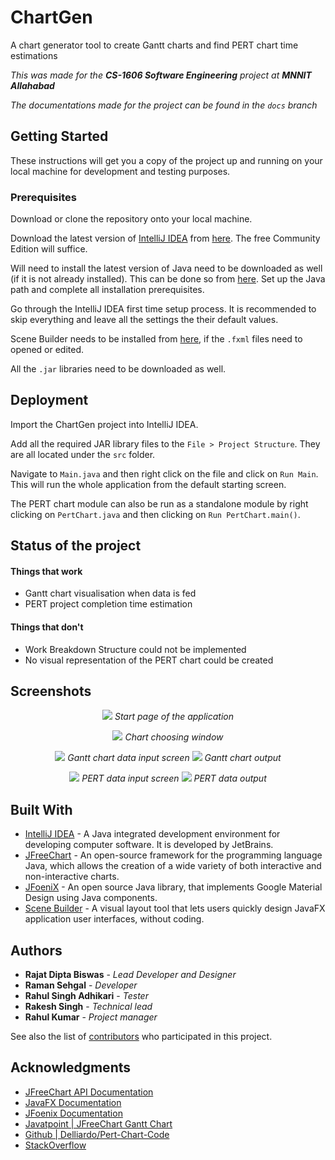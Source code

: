 # ChartGen
A chart generator tool to create Gantt charts and find PERT chart time estimations

*This was made for the **CS-1606 Software Engineering** project at **MNNIT Allahabad***

*The documentations made for the project can be found in the `docs` branch*


## Getting Started

These instructions will get you a copy of the project up and running on your local machine for development and testing purposes.

### Prerequisites

Download or clone the repository onto your local machine.

Download the latest version of [IntelliJ IDEA](https://www.jetbrains.com/idea/) from [here](https://www.jetbrains.com/idea/download). The free Community Edition will suffice.

Will need to install the latest version of Java need to be downloaded as well (if it is not already installed). This can be done so from [here](https://www.java.com/en/download/). Set up the Java path and complete all installation prerequisites. 

Go through the IntelliJ IDEA first time setup process. It is recommended to skip everything and leave all the settings the their default values.

Scene Builder needs to be installed from [here](https://gluonhq.com/products/scene-builder/), if the `.fxml` files need to opened or edited.

All the `.jar` libraries need to be downloaded as well.

## Deployment

Import the ChartGen project into IntelliJ IDEA.

Add all the required JAR library files to the `File > Project Structure`. They are all located under the `src` folder.

Navigate to `Main.java` and then right click on the file and click on `Run Main`. This will run the whole application from the default starting screen.

The PERT chart module can also be run as a standalone module by right clicking on `PertChart.java` and then clicking on `Run PertChart.main()`.

## Status of the project

#### Things that work
* Gantt chart visualisation when data is fed
* PERT project completion time estimation

#### Things that don't
* Work Breakdown Structure could not be implemented
* No visual representation of the PERT chart could be created

## Screenshots

<p align="center">
  <img src="https://github.com/rajatdiptabiswas/chart-generator-java/blob/screenshots/start.png">
  <em> Start page of the application </em>
</p>
<p align="center">
  <img src="https://github.com/rajatdiptabiswas/chart-generator-java/blob/screenshots/chart-choose.png">
  <em> Chart choosing window </em>
</p>
<p align="center">
  <img src="https://github.com/rajatdiptabiswas/chart-generator-java/blob/screenshots/gantt-1-in.png">
  <em> Gantt chart data input screen </em>
  <img src="https://github.com/rajatdiptabiswas/chart-generator-java/blob/screenshots/gantt-1-out.png">
  <em> Gantt chart output </em>
</p>
<p align="center">
  <img src="https://github.com/rajatdiptabiswas/chart-generator-java/blob/screenshots/pert-2-in.png">
  <em> PERT data input screen </em>
  <img src="https://github.com/rajatdiptabiswas/chart-generator-java/blob/screenshots/pert-2-out.png">
  <em> PERT data output </em>
</p>


## Built With

* [IntelliJ IDEA](https://www.jetbrains.com/idea/) - A Java integrated development environment for developing computer software. It is developed by JetBrains.
* [JFreeChart](www.jfree.org/jfreechart/) - An open-source framework for the programming language Java, which allows the creation of a wide variety of both interactive and non-interactive charts.
* [JFoeniX](http://www.jfoenix.com) - An open source Java library, that implements Google Material Design using Java components.
* [Scene Builder](https://gluonhq.com/products/scene-builder/) - A visual layout tool that lets users quickly design JavaFX application user interfaces, without coding.



## Authors

* **Rajat Dipta Biswas** - *Lead Developer and Designer*
* **Raman Sehgal** - *Developer*
* **Rahul Singh Adhikari** - *Tester*
* **Rakesh Singh** - *Technical lead*
* **Rahul Kumar** - *Project manager*

See also the list of [contributors](https://github.com/rajatdiptabiswas/chart-generator-java/settings/collaboration) who participated in this project.


## Acknowledgments

* [JFreeChart API Documentation](http://www.jfree.org/jfreechart/api/javadoc/index.html)
* [JavaFX Documentation](https://docs.oracle.com/javafx/2/)
* [JFoenix Documentation](http://jfoenix.com/documentation.html)
* [Javatpoint | JFreeChart Gantt Chart](https://www.javatpoint.com/jfreechart-gantt-chart)
* [Github | Delliardo/Pert-Chart-Code](https://github.com/Delliardo/Pert-Chart-Code)
* [StackOverflow](https://stackoverflow.com)
